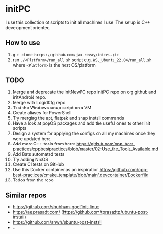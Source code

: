 # initPC

I use this collection of scripts to init all machines I use. The setup is C++ development oriented.

## How to use

1. `git clone https://github.com/jan-revay/initPC.git`
2. run `./<Platform>/run_all.sh` script e.g. `WSL_Ubuntu_22.04/run_all.sh` where `<Platform>` is the host OS/platform

## TODO

1. Merge and deprecate the InitNewPC repo InitPC repo on org github and initAndroid repo.
2. Merge with LogidCfg repo
3. Test the Windows setup script on a VM
4. Create aliases for PowerShell
5. Try merging the apt, flatpak and snap install commands
6. Have a look at popOS packages and add the useful ones to other init scripts
7. Design a system for applying the configs on all my machines once they
   were updated here.
8. Add more C++ tools from here: https://github.com/cpp-best-practices/cppbestpractices/blob/master/02-Use_the_Tools_Available.md
9. Add Bats automated tests
10. Try adding NixOS
11. Create CI tests on GitHub
12. Use this Docker container as an inspiration https://github.com/cpp-best-practices/cmake_template/blob/main/.devcontainer/Dockerfile
13. Todos from the repo

## Similar repos

- https://github.com/shubham-goel/init-linux
- https://ae.prasadt.com/ (https://github.com/tprasadtp/ubuntu-post-install)
- https://github.com/snwh/ubuntu-post-install
- ...
